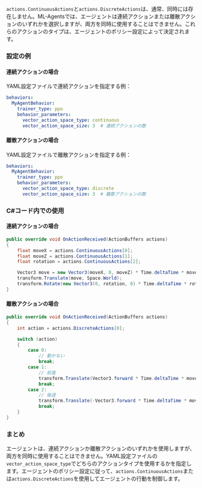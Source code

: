 `actions.ContinuousActions`と`actions.DiscreteActions`は、通常、同時には存在しません。ML-Agentsでは、エージェントは連続アクションまたは離散アクションのいずれかを選択しますが、両方を同時に使用することはできません。これらのアクションのタイプは、エージェントのポリシー設定によって決定されます。

### 設定の例

#### 連続アクションの場合

YAML設定ファイルで連続アクションを指定する例：

```yaml
behaviors:
  MyAgentBehavior:
    trainer_type: ppo
    behavior_parameters:
      vector_action_space_type: continuous
      vector_action_space_size: 3  # 連続アクションの数
```

#### 離散アクションの場合

YAML設定ファイルで離散アクションを指定する例：

```yaml
behaviors:
  MyAgentBehavior:
    trainer_type: ppo
    behavior_parameters:
      vector_action_space_type: discrete
      vector_action_space_size: 3  # 離散アクションの数
```

### C#コード内での使用

#### 連続アクションの場合

```csharp
public override void OnActionReceived(ActionBuffers actions)
{
    float moveX = actions.ContinuousActions[0];
    float moveZ = actions.ContinuousActions[1];
    float rotation = actions.ContinuousActions[2];

    Vector3 move = new Vector3(moveX, 0, moveZ) * Time.deltaTime * moveSpeed;
    transform.Translate(move, Space.World);
    transform.Rotate(new Vector3(0, rotation, 0) * Time.deltaTime * rotationSpeed);
}
```

#### 離散アクションの場合

```csharp
public override void OnActionReceived(ActionBuffers actions)
{
    int action = actions.DiscreteActions[0];

    switch (action)
    {
        case 0:
            // 動かない
            break;
        case 1:
            // 前進
            transform.Translate(Vector3.forward * Time.deltaTime * moveSpeed);
            break;
        case 2:
            // 後退
            transform.Translate(-Vector3.forward * Time.deltaTime * moveSpeed);
            break;
    }
}
```

### まとめ

エージェントは、連続アクションか離散アクションのいずれかを使用しますが、両方を同時に使用することはできません。YAML設定ファイルの`vector_action_space_type`でどちらのアクションタイプを使用するかを指定します。エージェントのポリシー設定に従って、`actions.ContinuousActions`または`actions.DiscreteActions`を使用してエージェントの行動を制御します。